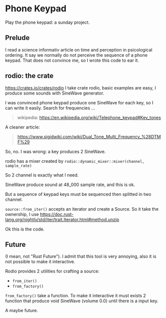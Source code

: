 # Phone Keypad

Play the phone keypad: a sunday project.

## Prelude

I read a science informativ article on time and perception in psicological ordering.
It say we normally do not perceive the sequence of a phone keypad.
That does not convince me, so I wrote this code to ear it.

## rodio: the crate

https://crates.io/crates/rodio
I take crate rodio, basic examples are easy, I produce some sounds with SineWave
generator.

I was convinced phone keypad produce one SineWave for each key, so I can write it
easily.
Search for frequencies ...

> wikipedia: https://en.wikipedia.org/wiki/Telephone_keypad#Key_tones

A cleaner article:

> https://www.sigidwiki.com/wiki/Dual_Tone_Multi_Frequency_%28DTMF%29

So, no. I was wrong: a key produces 2 SineWave.

rodio has a mixer created by
`rodio::dynamic_mixer::mixer(channel, sample_rate)`

So 2 channel is exactly what I need.

SineWave produce sound at 48_000 sample rate, and this is ok.

But a sequence of keypad keys must be sequenced then splitted in two channel.

`source::from_iter()` accepts an iterator and create a Source.
So it take the ownership, I use
https://doc.rust-lang.org/nightly/std/iter/trait.Iterator.html#method.unzip

Ok this is the code.

## Future

(I mean, not "Rust Future"). I admit that this tool is very annoying, also
it is not possible to make it interactive.

Rodio provides 2 utilities for crafting a source:

- `from_iter()`
- `from_factory()`

`from_factory()` take a function. To make it interactive it must exists 2 function
that produce void SineWave (volume 0.0) until there is a input key.

A maybe future.